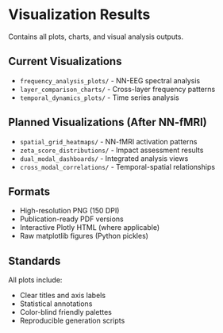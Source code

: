 # Visualization Results

Contains all plots, charts, and visual analysis outputs.

## Current Visualizations
- `frequency_analysis_plots/` - NN-EEG spectral analysis
- `layer_comparison_charts/` - Cross-layer frequency patterns  
- `temporal_dynamics_plots/` - Time series analysis

## Planned Visualizations (After NN-fMRI)
- `spatial_grid_heatmaps/` - NN-fMRI activation patterns
- `zeta_score_distributions/` - Impact assessment results
- `dual_modal_dashboards/` - Integrated analysis views
- `cross_modal_correlations/` - Temporal-spatial relationships

## Formats
- High-resolution PNG (150 DPI)
- Publication-ready PDF versions
- Interactive Plotly HTML (where applicable)
- Raw matplotlib figures (Python pickles)

## Standards
All plots include:
- Clear titles and axis labels
- Statistical annotations
- Color-blind friendly palettes
- Reproducible generation scripts 